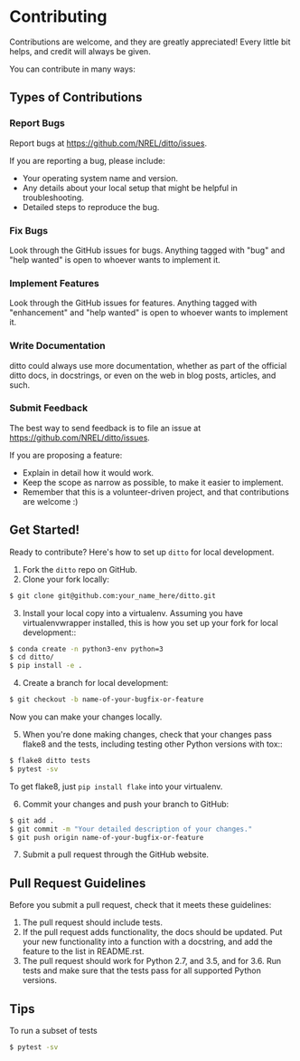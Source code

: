 # Contributing

Contributions are welcome, and they are greatly appreciated! Every
little bit helps, and credit will always be given.

You can contribute in many ways:

## Types of Contributions

### Report Bugs

Report bugs at https://github.com/NREL/ditto/issues.

If you are reporting a bug, please include:

* Your operating system name and version.
* Any details about your local setup that might be helpful in troubleshooting.
* Detailed steps to reproduce the bug.

### Fix Bugs

Look through the GitHub issues for bugs. Anything tagged with "bug"
and "help wanted" is open to whoever wants to implement it.

### Implement Features

Look through the GitHub issues for features. Anything tagged with "enhancement"
and "help wanted" is open to whoever wants to implement it.

### Write Documentation

ditto could always use more documentation, whether as part of the
official ditto docs, in docstrings, or even on the web in blog posts,
articles, and such.

### Submit Feedback

The best way to send feedback is to file an issue at https://github.com/NREL/ditto/issues.

If you are proposing a feature:

* Explain in detail how it would work.
* Keep the scope as narrow as possible, to make it easier to implement.
* Remember that this is a volunteer-driven project, and that contributions
  are welcome :)

## Get Started!

Ready to contribute? Here's how to set up `ditto` for local development.

1. Fork the `ditto` repo on GitHub.
2. Clone your fork locally:

```bash
$ git clone git@github.com:your_name_here/ditto.git
```

3. Install your local copy into a virtualenv. Assuming you have virtualenvwrapper installed, this is how you set up your fork for local development::

```bash
$ conda create -n python3-env python=3
$ cd ditto/
$ pip install -e .
```

4. Create a branch for local development:

```bash
$ git checkout -b name-of-your-bugfix-or-feature
```

   Now you can make your changes locally.

5. When you're done making changes, check that your changes pass flake8 and the tests, including testing other Python versions with tox::

```bash
$ flake8 ditto tests
$ pytest -sv
```

To get flake8, just `pip install flake` into your virtualenv.

6. Commit your changes and push your branch to GitHub:

```bash
$ git add .
$ git commit -m "Your detailed description of your changes."
$ git push origin name-of-your-bugfix-or-feature
```

7. Submit a pull request through the GitHub website.

## Pull Request Guidelines

Before you submit a pull request, check that it meets these guidelines:

1. The pull request should include tests.
2. If the pull request adds functionality, the docs should be updated. Put
   your new functionality into a function with a docstring, and add the
   feature to the list in README.rst.
3. The pull request should work for Python 2.7, and 3.5, and for 3.6. Run tests and make sure that the tests pass for all supported Python versions.

## Tips

To run a subset of tests

```bash
$ pytest -sv
```



